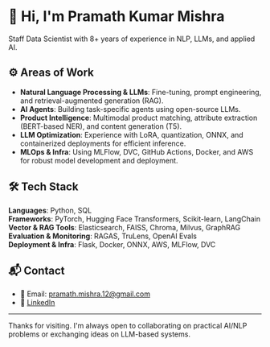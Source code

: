 # 👋 Hi, I'm Pramath Kumar Mishra

Staff Data Scientist with 8+ years of experience in NLP, LLMs, and applied AI.
## ⚙️ Areas of Work

- **Natural Language Processing & LLMs**: Fine-tuning, prompt engineering, and retrieval-augmented generation (RAG).
- **AI Agents**: Building task-specific agents using open-source LLMs.
- **Product Intelligence**: Multimodal product matching, attribute extraction (BERT-based NER), and content generation (T5).
- **LLM Optimization**: Experience with LoRA, quantization, ONNX, and containerized deployments for efficient inference.
- **MLOps & Infra**: Using MLFlow, DVC, GitHub Actions, Docker, and AWS for robust model development and deployment.

## 🛠 Tech Stack

**Languages**: Python, SQL  
**Frameworks**: PyTorch, Hugging Face Transformers, Scikit-learn, LangChain  
**Vector & RAG Tools**: Elasticsearch, FAISS, Chroma, Milvus, GraphRAG  
**Evaluation & Monitoring**: RAGAS, TruLens, OpenAI Evals  
**Deployment & Infra**: Flask, Docker, ONNX, AWS, MLFlow, DVC

## 📬 Contact

- 📧 Email: pramath.mishra.12@gmail.com  
- 💼 [LinkedIn](https://www.linkedin.com/in/pramath-mishra/)  

---

Thanks for visiting. I'm always open to collaborating on practical AI/NLP problems or exchanging ideas on LLM-based systems.
